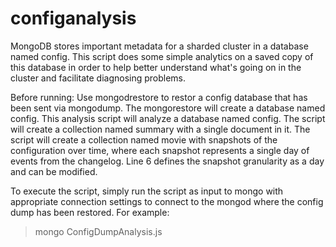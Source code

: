 configanalysis
==============

MongoDB stores important metadata for a sharded cluster in a database named config. This script does some simple analytics on a saved copy of this database in order to help better understand what's going on in the cluster and facilitate diagnosing problems.

Before running:
       Use mongodrestore to restor a config database that has been sent via mongodump.
       The mongorestore will create a database named config.
       This analysis script will analyze a database named config.
       The script will create a collection named summary with a single document in it.
       The script will create a collection named movie with snapshots of the configuration over time, where each snapshot represents a single day of events from the changelog.
       	   Line 6 defines the snapshot granularity as a day and can be modified.

To execute the script, simply run the script as input to mongo with appropriate connection settings to connect to the mongod where the config dump has been restored. 
For example:
> mongo ConfigDumpAnalysis.js

